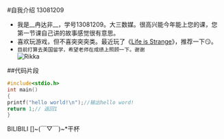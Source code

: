 #自我介绍 13081209
* 我是__冉达非__，学号13081209。大三数媒。很高兴能今年能上您的课，您第一节课自己讲的故事感觉很有意思。
* 喜欢玩游戏，但不喜突突突类。最近玩了《[Life is Strange](http://baike.baidu.com/link?url=FEgkuf8Pt2vauK6ujJYiUNbE_ZuxYa7HMn-uUliwkuy2MUCWxCSrbvuOKqiRnEcUraio0n3EInekDcJ7yvVCcS5NWVUASDxoxYIlZlBIWNDt5twMA52z-bMsxvrVdiDJ)》，推荐一下:smirk:。
* `目前打算去美国留学，希望老师在成绩上照顾一下。谢谢`<br>
![Rikka](http://cdn.duitang.com/uploads/blog/201312/08/20131208171004_tUcCk.thumb.200_0.gif)<br>

##代码片段
```c
#include<stdio.h>
int main()
{
printf("hello world!\n");//输出hello word!
return 1;// 返回1
}
```
BILIBILI  []~(￣▽￣)~*干杯 
